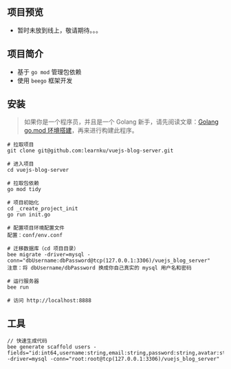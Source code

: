 ﻿## 项目预览
* 暂时未放到线上，敬请期待。。。

## 项目简介
* 基于 `go mod` 管理包依赖
* 使用 `beego` 框架开发

## 安装
> 如果你是一个程序员，并且是一个 Golang 新手，请先阅读文章：[Golang go.mod 环境搭建](http://www.learnku.net/blog/articles/147)，再来进行构建此程序。

```
# 拉取项目
git clone git@github.com:learnku/vuejs-blog-server.git

# 进入项目
cd vuejs-blog-server

# 拉取包依赖
go mod tidy

# 项目初始化
cd _create_project_init
go run init.go

# 配置项目环境配置文件
配置：conf/env.conf

# 迁移数据库（cd 项目目录）
bee migrate -driver=mysql -conn="dbUsername:dbPassword@tcp(127.0.0.1:3306)/vuejs_blog_server"
注意：将 dbUsername/dbPassword 换成你自己真实的 mysql 用户名和密码

# 运行服务器
bee run

# 访问 http://localhost:8888
```


## 工具
```
// 快速生成代码
bee generate scaffold users -fields="id:int64,username:string,email:string,password:string,avatar:string,address:string" -driver=mysql -conn="root:root@tcp(127.0.0.1:3306)/vuejs_blog_server"
```
